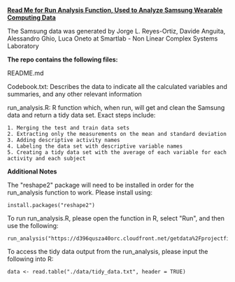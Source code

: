 <b><u>Read Me for Run Analysis Function, Used to Analyze Samsung Wearable Computing Data</b></u>

The Samsung data was generated by Jorge L. Reyes-Ortiz, Davide Anguita, Alessandro Ghio, Luca Oneto at Smartlab - Non Linear Complex Systems Laboratory

<b>The repo contains the following files:</b>

README.md

Codebook.txt: Describes the data to indicate all the calculated variables and summaries, and any other relevant information

run_analysis.R: R function which, when run, will get and clean the Samsung data and return a tidy data set. Exact steps include:

    1. Merging the test and train data sets 
    2. Extracting only the measurements on the mean and standard deviation
    3. Adding descriptive activity names
    4. Labeling the data set with descriptive variable names
    5. Creating a tidy data set with the average of each variable for each activity and each subject

<b>Additional Notes</b>

The "reshape2" package will need to be installed in order for the run_analysis function to work. Please install using:

    install.packages("reshape2")

To run run_analysis.R, please open the function in R, select "Run", and then use the following:

    run_analysis("https://d396qusza40orc.cloudfront.net/getdata%2Fprojectfiles%2FUCI%20HAR%20Dataset.zip")

To access the tidy data output from the run_analysis, please input the following into R:

    data <- read.table("./data/tidy_data.txt", header = TRUE)
    


